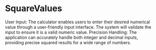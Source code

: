# SquareValues
User Input: The calculator enables users to enter their desired numerical value through a user-friendly input interface. The system will validate the input to ensure it is a valid numeric value.  Precision Handling: The application can accurately handle both integer and decimal inputs, providing precise squared results for a wide range of numbers. 
